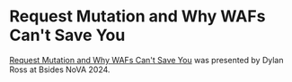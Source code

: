 # Request Mutation and Why WAFs Can't Save You

[Request Mutation and Why WAFs Can't Save You](https://bsidesnova2024.sessionize.com/session/715330) was presented by Dylan Ross at Bsides NoVA 2024.
